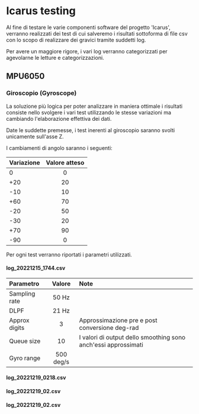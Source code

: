 # Icarus testing

Al fine di testare le varie componenti software del progetto 'Icarus', verranno realizzati dei test di cui salveremo i risultati sottoforma di file csv con lo scopo di realizzare dei gravici tramite suddetti log.

Per avere un maggiore rigore, i vari log verranno categorizzati per agevolarne le letture e categorizzazioni.

## MPU6050
### Giroscopio (Gyroscope)
La soluzione più logica per poter analizzare in maniera ottimale i risultati consiste nello svolgere i vari test utilizzando le stesse variazioni ma cambiando l'elaborazione effettiva dei dati.

Date le suddette premesse, i test inerenti al giroscopio saranno svolti unicamente sull'asse Z.

I cambiamenti di angolo saranno i seguenti:

| Variazione | Valore atteso |
| :---       |    :----:     |
| 0          | 0             |
| +20        | 20            |
| -10        | 10            |
| +60        | 70            |
| -20        | 50            |
| -30        | 20            |
| +70        | 90            |
| -90        | 0             |


Per ogni test verranno riportati i parametri utilizzati.

#### log_20221215_1744.csv
| Parametro     | Valore        | Note                                                             |
| :---          |    :----:     | :---                                                             |
| Sampling rate | 50 Hz         |                                                                  |
| DLPF          | 21 Hz         |                                                                  |
| Approx digits | 3             | Approssimazione pre e post conversione deg-rad                   |
| Queue size    | 10            | I valori di output dello smoothing sono anch'essi approssimati   |
| Gyro range    | 500 deg/s     |                                                                  |
#### log_20221219_0218.csv
#### log_20221219_02.csv
#### log_20221219_02.csv
